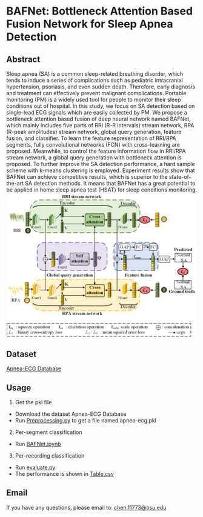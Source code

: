 # BAFNet: Bottleneck Attention Based Fusion Network for Sleep Apnea Detection

## Abstract
Sleep apnea (SA) is a common sleep-related breathing disorder, which tends to induce a series of complications such as pediatric intracranial hypertension, psoriasis, and even sudden death. Therefore, early diagnosis and treatment can effectively prevent malignant complications. Portable monitoring (PM) is a widely used tool for people to monitor their sleep conditions out of hospital. In this study, we focus on SA detection based on single-lead ECG signals which are easily collected by PM. We propose a bottleneck attention based fusion of deep neural network named BAFNet, which mainly includes five parts of RRI (R-R intervals) stream network, RPA (R-peak amplitudes) stream network, global query generation, feature fusion, and classifier. To learn the feature representation of RRI/RPA segments, fully convolutional networks (FCN) with cross-learning are proposed. Meanwhile, to control the feature information flow in RRI/RPA stream network, a global query generation with bottleneck attention is proposed. To further improve the SA detection performance, a hard sample scheme with k-means clustering is employed. Experiment results show that BAFNet can achieve competitive results, which is superior to the state-of-the-art SA detection methods. It means that BAFNet has a great potential to be applied in home sleep apnea test (HSAT) for sleep conditions monitoring.
![img](pic/model_if.png)


## Dataset
[Apnea-ECG Database](https://physionet.org/content/apnea-ecg/1.0.0/)

## Usage

1. Get the pkl file
- Download the dataset Apnea-ECG Database
- Run [Preprocessing.py](Preprocessing.py) to get a file named apnea-ecg.pkl

2. Per-segment classification
- Run [BAFNet.ipynb](BAFNet.ipynb)

3. Per-recording classification  
- Run [evaluate.py](utils/code_for_calculating_per-recording/evaluate.py)
- The performance is shown in [Table.csv](utils/code_for_calculating_per-recording/output/Table.csv)

<!-- ## Cite
Not yet published
  If our work is helpful to you, please cite:   -->

## Email
If you have any questions, please email to: [chen.11773@osu.edu](mailto:chen.11773@osu.edu)


